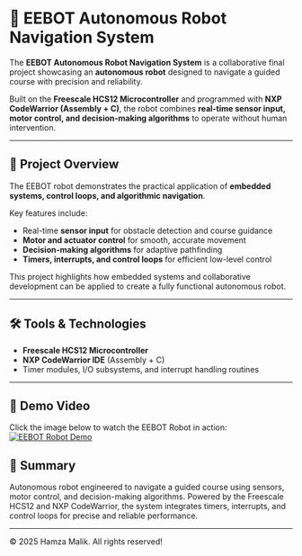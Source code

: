 # 🤖 EEBOT Autonomous Robot Navigation System

The **EEBOT Autonomous Robot Navigation System** is a collaborative final project showcasing an **autonomous robot** designed to navigate a guided course with precision and reliability.  

Built on the **Freescale HCS12 Microcontroller** and programmed with **NXP CodeWarrior (Assembly + C)**, the robot combines **real-time sensor input, motor control, and decision-making algorithms** to operate without human intervention.  

---

## 📖 Project Overview
The EEBOT robot demonstrates the practical application of **embedded systems, control loops, and algorithmic navigation**.  

Key features include:  
- Real-time **sensor input** for obstacle detection and course guidance  
- **Motor and actuator control** for smooth, accurate movement  
- **Decision-making algorithms** for adaptive pathfinding  
- **Timers, interrupts, and control loops** for efficient low-level control  

This project highlights how embedded systems and collaborative development can be applied to create a fully functional autonomous robot.  

---

## 🛠 Tools & Technologies
- **Freescale HCS12 Microcontroller**  
- **NXP CodeWarrior IDE** (Assembly + C)  
- Timer modules, I/O subsystems, and interrupt handling routines  

---

## 🎥 Demo Video
Click the image below to watch the EEBOT Robot in action:
[![EEBOT Robot Demo](https://img.youtube.com/vi/PQ2uhcagHnQ/0.jpg)](https://youtube.com/shorts/PQ2uhcagHnQ?si=9LnpC-18juQw4heY)


## 🚀 Summary
Autonomous robot engineered to navigate a guided course using sensors, motor control, and decision-making algorithms. Powered by the Freescale HCS12 and NXP CodeWarrior, the system integrates timers, interrupts, and control loops for precise and reliable performance.  

---
© 2025 Hamza Malik. All rights reserved!
